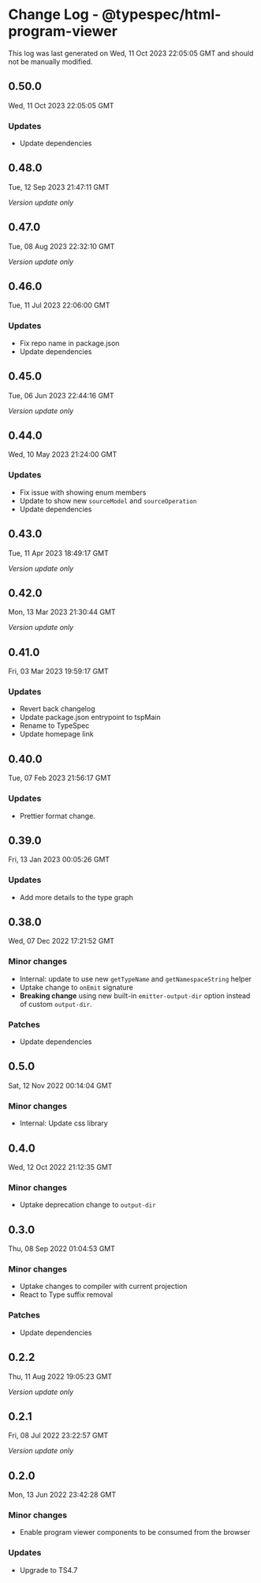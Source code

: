 # Change Log - @typespec/html-program-viewer

This log was last generated on Wed, 11 Oct 2023 22:05:05 GMT and should not be manually modified.

## 0.50.0
Wed, 11 Oct 2023 22:05:05 GMT

### Updates

- Update dependencies

## 0.48.0
Tue, 12 Sep 2023 21:47:11 GMT

_Version update only_

## 0.47.0
Tue, 08 Aug 2023 22:32:10 GMT

_Version update only_

## 0.46.0
Tue, 11 Jul 2023 22:06:00 GMT

### Updates

- Fix repo name in package.json
- Update dependencies

## 0.45.0
Tue, 06 Jun 2023 22:44:16 GMT

_Version update only_

## 0.44.0
Wed, 10 May 2023 21:24:00 GMT

### Updates

- Fix issue with showing enum members
- Update to show new `sourceModel` and `sourceOperation`
- Update dependencies

## 0.43.0
Tue, 11 Apr 2023 18:49:17 GMT

_Version update only_

## 0.42.0
Mon, 13 Mar 2023 21:30:44 GMT

_Version update only_

## 0.41.0
Fri, 03 Mar 2023 19:59:17 GMT

### Updates

- Revert back changelog
- Update package.json entrypoint to tspMain
- Rename to TypeSpec
- Update homepage link

## 0.40.0
Tue, 07 Feb 2023 21:56:17 GMT

### Updates

- Prettier format change.

## 0.39.0
Fri, 13 Jan 2023 00:05:26 GMT

### Updates

- Add more details to the type graph

## 0.38.0
Wed, 07 Dec 2022 17:21:52 GMT

### Minor changes

- Internal: update to use new `getTypeName` and `getNamespaceString` helper
- Uptake change to `onEmit` signature
- **Breaking change** using new built-in `emitter-output-dir` option instead of custom `output-dir`.

### Patches

- Update dependencies

## 0.5.0
Sat, 12 Nov 2022 00:14:04 GMT

### Minor changes

- Internal: Update css library

## 0.4.0
Wed, 12 Oct 2022 21:12:35 GMT

### Minor changes

- Uptake deprecation change to `output-dir`

## 0.3.0
Thu, 08 Sep 2022 01:04:53 GMT

### Minor changes

- Uptake changes to compiler with current projection
- React to Type suffix removal

### Patches

- Update dependencies

## 0.2.2
Thu, 11 Aug 2022 19:05:23 GMT

_Version update only_

## 0.2.1
Fri, 08 Jul 2022 23:22:57 GMT

_Version update only_

## 0.2.0
Mon, 13 Jun 2022 23:42:28 GMT

### Minor changes

- Enable program viewer components to be consumed from the browser

### Updates

- Upgrade to TS4.7

